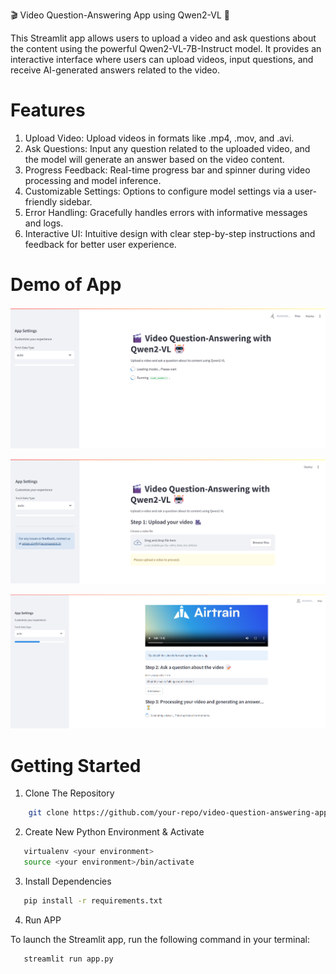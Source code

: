 🎬 Video Question-Answering App using Qwen2-VL 🤖

This Streamlit app allows users to upload a video and ask questions about the content using the powerful Qwen2-VL-7B-Instruct model. It provides an interactive interface where users can upload videos, input questions, and receive AI-generated answers related to the video.

# Features

1. Upload Video: Upload videos in formats like .mp4, .mov, and .avi.
2. Ask Questions: Input any question related to the uploaded video, and the model will generate an answer based on the video content.
3. Progress Feedback: Real-time progress bar and spinner during video processing and model inference.
4. Customizable Settings: Options to configure model settings via a user-friendly sidebar.
5. Error Handling: Gracefully handles errors with informative messages and logs.
6. Interactive UI: Intuitive design with clear step-by-step instructions and feedback for better user experience.

# Demo of App
![alt text](Demo1.png)

![alt text](Demo2.png)

![alt text](Demo4.png)

# Getting Started

1. Clone The Repository

```bash
    git clone https://github.com/your-repo/video-question-answering-app.git
```
2. Create New Python Environment & Activate

```bash
   virtualenv <your environment>
   source <your environment>/bin/activate
```
3. Install Dependencies

```bash
   pip install -r requirements.txt
```

4. Run APP

To launch the Streamlit app, run the following command in your terminal:
```bash
   streamlit run app.py
```

